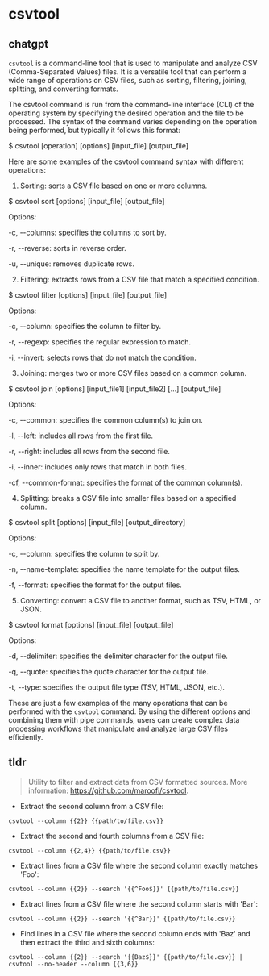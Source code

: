 # csvtool 
## chatgpt 
`csvtool` is a command-line tool that is used to manipulate and analyze CSV (Comma-Separated Values) files. It is a versatile tool that can perform a wide range of operations on CSV files, such as sorting, filtering, joining, splitting, and converting formats.

The csvtool command is run from the command-line interface (CLI) of the operating system by specifying the desired operation and the file to be processed. The syntax of the command varies depending on the operation being performed, but typically it follows this format:

$ csvtool [operation] [options] [input_file] [output_file]

Here are some examples of the csvtool command syntax with different operations:

1. Sorting: sorts a CSV file based on one or more columns.

$ csvtool sort [options] [input_file] [output_file]

Options:

-c, --columns: specifies the columns to sort by.

-r, --reverse: sorts in reverse order.

-u, --unique: removes duplicate rows.

2. Filtering: extracts rows from a CSV file that match a specified condition.

$ csvtool filter [options] [input_file] [output_file]

Options:

-c, --column: specifies the column to filter by.

-r, --regexp: specifies the regular expression to match.

-i, --invert: selects rows that do not match the condition.

3. Joining: merges two or more CSV files based on a common column.

$ csvtool join [options] [input_file1] [input_file2] [...] [output_file]

Options:

-c, --common: specifies the common column(s) to join on.

-l, --left: includes all rows from the first file.

-r, --right: includes all rows from the second file.

-i, --inner: includes only rows that match in both files.

-cf, --common-format: specifies the format of the common column(s).

4. Splitting: breaks a CSV file into smaller files based on a specified column.

$ csvtool split [options] [input_file] [output_directory]

Options:

-c, --column: specifies the column to split by.

-n, --name-template: specifies the name template for the output files.

-f, --format: specifies the format for the output files.

5. Converting: convert a CSV file to another format, such as TSV, HTML, or JSON.

$ csvtool format [options] [input_file] [output_file]

Options:

-d, --delimiter: specifies the delimiter character for the output file.

-q, --quote: specifies the quote character for the output file.

-t, --type: specifies the output file type (TSV, HTML, JSON, etc.).

These are just a few examples of the many operations that can be performed with the `csvtool` command. By using the different options and combining them with pipe commands, users can create complex data processing workflows that manipulate and analyze large CSV files efficiently. 

## tldr 
 
> Utility to filter and extract data from CSV formatted sources.
> More information: <https://github.com/maroofi/csvtool>.

- Extract the second column from a CSV file:

`csvtool --column {{2}} {{path/to/file.csv}}`

- Extract the second and fourth columns from a CSV file:

`csvtool --column {{2,4}} {{path/to/file.csv}}`

- Extract lines from a CSV file where the second column exactly matches 'Foo':

`csvtool --column {{2}} --search '{{^Foo$}}' {{path/to/file.csv}}`

- Extract lines from a CSV file where the second column starts with 'Bar':

`csvtool --column {{2}} --search '{{^Bar}}' {{path/to/file.csv}}`

- Find lines in a CSV file where the second column ends with 'Baz' and then extract the third and sixth columns:

`csvtool --column {{2}} --search '{{Baz$}}' {{path/to/file.csv}} | csvtool --no-header --column {{3,6}}`
